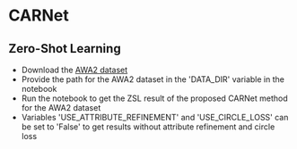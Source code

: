 # CARNet
## Zero-Shot Learning
- Download the [AWA2 dataset](http://datasets.d2.mpi-inf.mpg.de/xian/xlsa17.zip)
- Provide the path for the AWA2 dataset in the 'DATA_DIR' variable in the notebook 
- Run the notebook to get the ZSL result of the proposed CARNet method for the AWA2 dataset 
- Variables 'USE_ATTRIBUTE_REFINEMENT' and 'USE_CIRCLE_LOSS' can be set to 'False' to get results without attribute refinement and circle loss 
